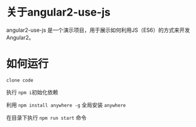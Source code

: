 # 关于angular2-use-js

angular2-use-js 是一个演示项目，用于展示如何利用JS（ES6）的方式来开发Angular2。

# 如何运行

``clone code``

执行 ``npm i``初始化依赖

利用 ``npm install anywhere -g`` 全局安装 ``anywhere``

在目录下执行 ``npm run start`` 命令